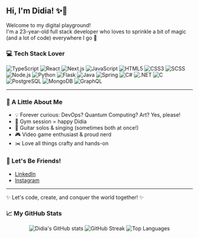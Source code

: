 ## Hi, I'm Didia! ✨🌸

Welcome to my digital playground!  
I'm a 23-year-old full stack developer who loves to sprinkle a bit of magic (and a lot of code) everywhere I go 💖

### 💻 Tech Stack Lover

<p>
  <img src="https://img.shields.io/badge/TypeScript-3178C6?logo=typescript&logoColor=white" alt="TypeScript"/>
  <img src="https://img.shields.io/badge/React-20232A?logo=react&logoColor=61DAFB" alt="React"/>
  <img src="https://img.shields.io/badge/Next.js-000?logo=nextdotjs&logoColor=white" alt="Next.js"/>
  <img src="https://img.shields.io/badge/JavaScript-F7DF1E?logo=javascript&logoColor=black" alt="JavaScript"/>
  <img src="https://img.shields.io/badge/HTML5-E34F26?logo=html5&logoColor=white" alt="HTML5"/>
  <img src="https://img.shields.io/badge/CSS3-1572B6?logo=css3&logoColor=white" alt="CSS3"/>
  <img src="https://img.shields.io/badge/SCSS-CC6699?logo=sass&logoColor=white" alt="SCSS"/>
  <img src="https://img.shields.io/badge/Node.js-339933?logo=nodedotjs&logoColor=white" alt="Node.js"/>
  <img src="https://img.shields.io/badge/Python-3776AB?logo=python&logoColor=white" alt="Python"/>
  <img src="https://img.shields.io/badge/Flask-000?logo=flask&logoColor=white" alt="Flask"/>
  <img src="https://img.shields.io/badge/Java-007396?logo=java&logoColor=white" alt="Java"/>
  <img src="https://img.shields.io/badge/Spring-6DB33F?logo=spring&logoColor=white" alt="Spring"/>
  <img src="https://img.shields.io/badge/C%23-239120?logo=csharp&logoColor=white" alt="C#"/>
  <img src="https://img.shields.io/badge/.NET-512BD4?logo=dotnet&logoColor=white" alt=".NET"/>
  <img src="https://img.shields.io/badge/C-00599C?logo=c&logoColor=white" alt="C"/>
  <img src="https://img.shields.io/badge/PostgreSQL-4169E1?logo=postgresql&logoColor=white" alt="PostgreSQL"/>
  <img src="https://img.shields.io/badge/MongoDB-47A248?logo=mongodb&logoColor=white" alt="MongoDB"/>
  <img src="https://img.shields.io/badge/GraphQL-E10098?logo=graphql&logoColor=white" alt="GraphQL"/>
</p>

---

### 🌈 A Little About Me

- 💡 Forever curious: DevOps? Quantum Computing? Art? Yes, please!
- 💪 Gym session = happy Didia
- 🎸 Guitar solos & singing (sometimes both at once!)
- 🎮 Video game enthusiast & proud nerd
- ✂️ Love all things crafty and hands-on

### 🫶 Let's Be Friends!

- [LinkedIn](https://www.linkedin.com/in/didia-jos%C3%A9-fechado)  
- [Instagram](https://www.instagram.com/didia.f_/)  

---

✨ Let's code, create, and conquer the world together! ✨

### 📈 My GitHub Stats

<p align="center">
  <img src="https://github-readme-stats.vercel.app/api?username=didia-josefechado-vinci&show_icons=true&theme=tokyonight&hide_border=true" alt="Didia's GitHub stats" />
  <img src="https://streak-stats.demolab.com?user=didia-josefechado-vinci&theme=tokyonight&hide_border=true" alt="GitHub Streak" />
  <img src="https://github-readme-stats.vercel.app/api/top-langs/?username=didia-josefechado-vinci&layout=compact&theme=tokyonight&hide_border=true" alt="Top Languages" />
</p>
